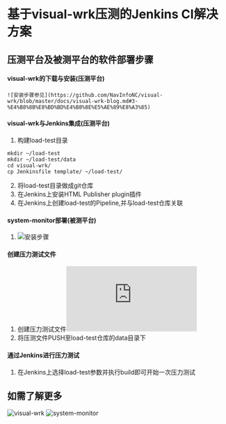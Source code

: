 # 基于visual-wrk压测的Jenkins CI解决方案

## 压测平台及被测平台的软件部署步骤

#### visual-wrk的下载与安装(压测平台)
```
![安装步骤参见](https://github.com/NavInfoNC/visual-wrk/blob/master/docs/visual-wrk-blog.md#3-%E4%B8%8B%E8%BD%BD%E4%B8%8E%E5%AE%89%E8%A3%85)
```

#### visual-wrk与Jenkins集成(压测平台)
1. 构建load-test目录
```
mkdir ~/load-test
mkdir ~/load-test/data
cd visual-wrk/
cp Jenkinsfile template/ ~/load-test/
```
2. 将load-test目录做成git仓库
3. 在Jenkins上安装HTML Publisher plugin插件
4. 在Jenkins上创建load-test的Pipeline,并与load-test仓库关联

#### system-monitor部署(被测平台)
1. ![安装步骤](https://github.com/NavInfoNC/system-monitor/blob/master/README.rst)

#### 创建压力测试文件
1. 创建压力测试文件![步骤](https://github.com/NavInfoNC/visual-wrk/blob/master/docs/visual-wrk-blog.md#5-%E4%BD%BF%E7%94%A8%E6%96%B9%E6%B3%95)
2. 将压测文件PUSH至load-test仓库的data目录下

#### 通过Jenkins进行压力测试
1. 在Jenkins上选择load-test参数并执行build即可开始一次压力测试

## 如需了解更多
![visual-wrk](https://github.com/NavInfoNC/visual-wrk)
![system-monitor](https://github.com/NavInfoNC/system-monitor)

